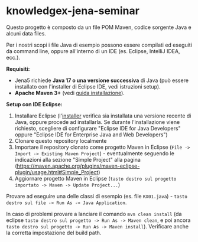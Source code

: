 # knowledgex-jena-seminar

Questo progetto è composto da un file POM Maven, codice sorgente Java e alcuni data files.

Per i nostri scopi i file Java di esempio possono essere compilati ed eseguiti da command line, oppure all'interno di un IDE (es. Eclipse, IntelliJ IDEA, ecc.).

**Requisiti:** 
* Jena5 richiede **Java 17 o una versione successiva** di Java (può essere installato con l'installer di Eclipse IDE, vedi istruzioni setup).
* **Apache Maven 3+** (vedi [guida installazione](https://maven.apache.org/install.html)).

**Setup con IDE Eclipse:**
1. Installare Eclipse (l'[installer](https://www.eclipse.org/downloads/packages/) verifica sia installata una versione recente di Java, oppure procede ad installarla. Se durante l'installazione viene richiesto, scegliere di configurare "Eclipse IDE for Java Developers" oppure "Eclipse IDE for Enterprise Java and Web Developers")
2. Clonare questo repository localmente
3. Importare il repository clonato come progetto Maven in Eclipse (```File -> Import -> Existing Maven Project```) - eventualmente seguendo le indicazioni alla sezione "Simple Project" alla pagina (https://maven.apache.org/plugins/maven-eclipse-plugin/usage.html#Simple_Project)
3. Aggiornare progetto Maven in Eclipse (```tasto destro sul progetto importato -> Maven -> Update Project...```)

Provare ad eseguire una delle classi di esempio (es. file ```KX01.java```) - ```tasto destro sul file -> Run As -> Java Application```.

In caso di problemi provare a lanciare il comando ```mvn clean install``` (da eclipse ```tasto destro sul progetto -> Run As -> Maven clean```, e poi ancora ```tasto destro sul progetto -> Run As -> Maven install```). Verificare anche la corretta impostazione del build path.

